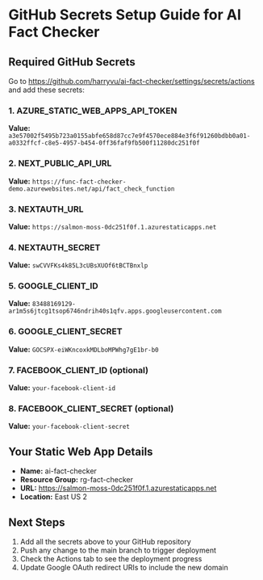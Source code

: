 # GitHub Secrets Setup Guide for AI Fact Checker

## Required GitHub Secrets

Go to https://github.com/harryvu/ai-fact-checker/settings/secrets/actions and add these secrets:

### 1. AZURE_STATIC_WEB_APPS_API_TOKEN
**Value:** `a3e57002f5495b723a0155abfe658d87cc7e9f4570ece884e3f6f91260bdbb0a01-a0332ffcf-c8e5-4957-b454-0ff36faf9fb500f11280dc251f0f`

### 2. NEXT_PUBLIC_API_URL
**Value:** `https://func-fact-checker-demo.azurewebsites.net/api/fact_check_function`

### 3. NEXTAUTH_URL
**Value:** `https://salmon-moss-0dc251f0f.1.azurestaticapps.net`

### 4. NEXTAUTH_SECRET
**Value:** `swCVVFKs4k85L3cUBsXUOf6tBCTBnxlp`

### 5. GOOGLE_CLIENT_ID
**Value:** `83488169129-ar1m5s6jtcg1tsop6746ndrih40s1qfv.apps.googleusercontent.com`

### 6. GOOGLE_CLIENT_SECRET
**Value:** `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`

### 7. FACEBOOK_CLIENT_ID (optional)
**Value:** `your-facebook-client-id`

### 8. FACEBOOK_CLIENT_SECRET (optional)
**Value:** `your-facebook-client-secret`

## Your Static Web App Details

- **Name:** ai-fact-checker
- **Resource Group:** rg-fact-checker
- **URL:** https://salmon-moss-0dc251f0f.1.azurestaticapps.net
- **Location:** East US 2

## Next Steps

1. Add all the secrets above to your GitHub repository
2. Push any change to the main branch to trigger deployment
3. Check the Actions tab to see the deployment progress
4. Update Google OAuth redirect URIs to include the new domain
